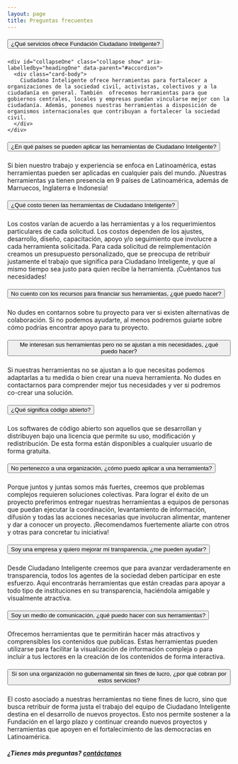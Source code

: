 ```yaml
---
layout: page
title: Preguntas frecuentes
---
```

<div class="accordion" id="accordion">
  <div class="card">
    <div class="card-header" id="headingOne">
      <h5 class="mb-0">
        <button class="btn btn-link" type="button" data-toggle="collapse" data-target="#collapseOne" aria-expanded="true" aria-controls="collapseOne">
          ¿Qué servicios ofrece Fundación Ciudadano Inteligente?
        </button>
      </h5>
    </div>

    <div id="collapseOne" class="collapse show" aria-labelledby="headingOne" data-parent="#accordion">
      <div class="card-body">
        Ciudadano Inteligente ofrece herramientas para fortalecer a organizaciones de la sociedad civil, activistas, colectivos y a la ciudadanía en general. También  ofrecemos herramientas para que gobiernos centrales, locales y empresas puedan vincularse mejor con la ciudadanía. Además, ponemos nuestras herramientas a disposición de organismos internacionales que contribuyan a fortalecer la sociedad civil.
      </div>
    </div>
  </div>
  <div class="card">
    <div class="card-header" id="headingTwo">
      <h5 class="mb-0">
        <button class="btn btn-link collapsed" type="button" data-toggle="collapse" data-target="#collapseTwo" aria-expanded="false" aria-controls="collapseTwo">
          ¿En qué países se pueden aplicar las herramientas de Ciudadano Inteligente?
        </button>
      </h5>
    </div>
    <div id="collapseTwo" class="collapse" aria-labelledby="headingTwo" data-parent="#accordion">
      <div class="card-body">
        Si bien nuestro trabajo y experiencia se enfoca en Latinoamérica, estas herramientas pueden ser aplicadas en cualquier país del mundo. ¡Nuestras herramientas ya tienen presencia en 9 países de Latinoamérica, además de Marruecos, Inglaterra e Indonesia!
      </div>
    </div>
  </div>
  <div class="card">
    <div class="card-header" id="headingThree">
      <h5 class="mb-0">
        <button class="btn btn-link collapsed" type="button" data-toggle="collapse" data-target="#collapseThree" aria-expanded="false" aria-controls="collapseThree">
          ¿Qué costo tienen las herramientas de Ciudadano Inteligente?
        </button>
      </h5>
    </div>
    <div id="collapseThree" class="collapse" aria-labelledby="headingThree" data-parent="#accordion">
      <div class="card-body">
        Los costos varían de acuerdo a las herramientas y a los requerimientos particulares de cada solicitud. Los costos dependen de los ajustes, desarrollo, diseño, capacitación, apoyo y/o seguimiento que involucre a cada herramienta solicitada. Para cada solicitud de reimplementación creamos un presupuesto personalizado, que se preocupa de retribuir justamente el trabajo que significa para Ciudadano Inteligente, y que al mismo tiempo sea justo para quien recibe la herramienta. ¡Cuéntanos tus necesidades!
      </div>
    </div>
  </div>
  <div class="card">
    <div class="card-header" id="headingThree">
      <h5 class="mb-0">
        <button class="btn btn-link collapsed" type="button" data-toggle="collapse" data-target="#collapseThree" aria-expanded="false" aria-controls="collapseThree">
          No cuento con los recursos para financiar sus herramientas, ¿qué puedo hacer?
        </button>
      </h5>
    </div>
    <div id="collapseThree" class="collapse" aria-labelledby="headingThree" data-parent="#accordion">
      <div class="card-body">
        No dudes en contarnos sobre tu proyecto para ver si existen alternativas de colaboración. Si no podemos ayudarte, al menos podremos guiarte sobre cómo podrías encontrar apoyo para tu proyecto.
      </div>
    </div>
  </div>
  <div class="card">
    <div class="card-header" id="headingThree">
      <h5 class="mb-0">
        <button class="btn btn-link collapsed" type="button" data-toggle="collapse" data-target="#collapseThree" aria-expanded="false" aria-controls="collapseThree">
          Me interesan sus herramientas pero no se ajustan a mis necesidades, ¿qué puedo hacer?
        </button>
      </h5>
    </div>
    <div id="collapseThree" class="collapse" aria-labelledby="headingThree" data-parent="#accordion">
      <div class="card-body">
        Si nuestras herramientas no se ajustan a lo que necesitas podemos adaptarlas a tu medida o bien crear una nueva herramienta. No dudes en contactarnos para comprender mejor tus necesidades y ver si podremos co-crear una solución.
      </div>
    </div>
  </div>
  <div class="card">
    <div class="card-header" id="headingThree">
      <h5 class="mb-0">
        <button class="btn btn-link collapsed" type="button" data-toggle="collapse" data-target="#collapseThree" aria-expanded="false" aria-controls="collapseThree">
          ¿Qué significa código abierto?
        </button>
      </h5>
    </div>
    <div id="collapseThree" class="collapse" aria-labelledby="headingThree" data-parent="#accordion">
      <div class="card-body">
        Los softwares de código abierto son aquellos que se desarrollan y distribuyen bajo una licencia que permite su uso, modificación y redistribución. De esta forma están disponibles a cualquier usuario de forma gratuita.
      </div>
    </div>
  </div>
  <div class="card">
    <div class="card-header" id="headingThree">
      <h5 class="mb-0">
        <button class="btn btn-link collapsed" type="button" data-toggle="collapse" data-target="#collapseThree" aria-expanded="false" aria-controls="collapseThree">
          No pertenezco a una organización, ¿cómo puedo aplicar a una herramienta?
        </button>
      </h5>
    </div>
    <div id="collapseThree" class="collapse" aria-labelledby="headingThree" data-parent="#accordion">
      <div class="card-body">
        Porque juntos y juntas somos más fuertes, creemos que problemas complejos requieren soluciones colectivas. Para lograr el éxito de un proyecto preferimos entregar nuestras herramientas a equipos de personas que puedan ejecutar la coordinación, levantamiento de información, difusión y todas las acciones necesarias que involucran alimentar, mantener y dar a conocer un proyecto. ¡Recomendamos fuertemente aliarte con otros y otras para concretar tu iniciativa!
      </div>
    </div>
  </div>
  <div class="card">
    <div class="card-header" id="headingThree">
      <h5 class="mb-0">
        <button class="btn btn-link collapsed" type="button" data-toggle="collapse" data-target="#collapseThree" aria-expanded="false" aria-controls="collapseThree">
          Soy una empresa y quiero mejorar mi transparencia, ¿me pueden ayudar?
        </button>
      </h5>
    </div>
    <div id="collapseThree" class="collapse" aria-labelledby="headingThree" data-parent="#accordion">
      <div class="card-body">
        Desde Ciudadano Inteligente creemos que para avanzar verdaderamente en transparencia, todos los agentes de la sociedad deben participar en este esfuerzo. Aquí encontrarás herramientas que están creadas para apoyar a todo tipo de instituciones en su transparencia, haciéndola amigable y visualmente atractiva.
      </div>
    </div>
  </div>
  <div class="card">
    <div class="card-header" id="headingThree">
      <h5 class="mb-0">
        <button class="btn btn-link collapsed" type="button" data-toggle="collapse" data-target="#collapseThree" aria-expanded="false" aria-controls="collapseThree">
          Soy un medio de comunicación, ¿qué puedo hacer con sus herramientas?
        </button>
      </h5>
    </div>
    <div id="collapseThree" class="collapse" aria-labelledby="headingThree" data-parent="#accordion">
      <div class="card-body">
        Ofrecemos herramientas que te permitirán hacer más atractivos y comprensibles los contenidos que publicas. Estas herramientas pueden utilizarse para facilitar la visualización de información compleja o para incluir a tus lectores en la creación de los contenidos de forma interactiva.
      </div>
    </div>
  </div>
  <div class="card">
    <div class="card-header" id="headingThree">
      <h5 class="mb-0">
        <button class="btn btn-link collapsed" type="button" data-toggle="collapse" data-target="#collapseThree" aria-expanded="false" aria-controls="collapseThree">
          Si son una organización no gubernamental  sin fines de lucro, ¿por qué cobran por estos servicios?
        </button>
      </h5>
    </div>
    <div id="collapseThree" class="collapse" aria-labelledby="headingThree" data-parent="#accordion">
      <div class="card-body">
        El costo asociado a nuestras herramientas no tiene fines de lucro, sino que busca retribuir de forma justa el trabajo del equipo de Ciudadano Inteligente destina en el desarrollo de nuevos proyectos. Esto nos permite sostener a la Fundación en el largo plazo y continuar creando nuevos proyectos y herramientas que apoyen en el fortalecimiento de las democracias en Latinoamérica.
      </div>
    </div>
  </div>
</div>

<div class="text-right mt-30">
<h5>¿Tienes más preguntas? <a href="{{ site.baseurl }}#contact">contáctanos</a></h5>
</div>
